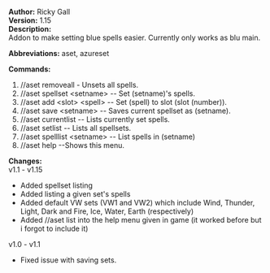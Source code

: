 **Author:** Ricky Gall  
**Version:** 1.15  
**Description:**  
Addon to make setting blue spells easier. Currently only works as blu main.

**Abbreviations:** aset, azureset

**Commands:**
 1. //aset removeall - Unsets all spells.
 2. //aset spellset &lt;setname&gt; -- Set (setname)'s spells.
 3. //aset add &lt;slot&gt; &lt;spell&gt; -- Set (spell) to slot (slot (number)).
 4. //aset save &lt;setname&gt; -- Saves current spellset as (setname).
 5. //aset currentlist -- Lists currently set spells.
 6. //aset setlist -- Lists all spellsets.
 7. //aset spelllist &lt;setname&gt; -- List spells in (setname)
 8. //aset help --Shows this menu.
 
**Changes:**  
v1.1 - v1.15  
 * Added spellset listing
 * Added listing a given set's spells
 * Added default VW sets (VW1 and VW2) which include Wind, Thunder, Light, Dark and Fire, Ice, Water, Earth (respectively)
 * Added //aset list into the help menu given in game (it worked before but i forgot to include it)
  
v1.0 - v1.1  
 * Fixed issue with saving sets.
